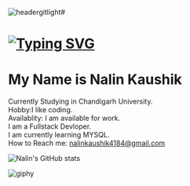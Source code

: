 
![headergitlight](https://user-images.githubusercontent.com/124071628/215902087-1fd1ab82-878b-4462-b340-cea26277fd58.gif)# <img   href='https://raw.githubusercontent.com/thomasync/thomasync/main/headergitdark.gif' >   
# [![Typing SVG](https://readme-typing-svg.demolab.com?font=Fira+Code&weight=650&size=25&pause=1000&color=73C8F7&background=FFFFFFEE&center=true&width=435&lines=Welcome+to+My+GitHub+Profile)](https://git.io/typing-svg)
# My Name is Nalin Kaushik 

Currently Studying in Chandigarh University.  
Hobby:I like coding.    
Availablity: I am available for work.  
I am a Fullstack Devloper.  
I am currently learning MYSQL.  
How to Reach me: nalinkaushik4184@gmail.com  
  
     
       
      
![Nalin's GitHub stats](https://github-readme-stats.vercel.app/api?username=NalinKaushik07&show_icons=true&theme=radical)  


![giphy](https://user-images.githubusercontent.com/124071628/215903383-2e660bd6-3c13-4bad-80dc-3f92c4209806.gif)

